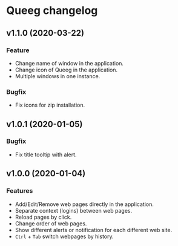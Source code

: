 # Queeg changelog

## v1.1.0 (2020-03-22)

### Feature

- Change name of window in the application.
- Change icon of Queeg in the application.
- Multiple windows in one instance.

### Bugfix

- Fix icons for zip installation.

## v1.0.1 (2020-01-05)

### Bugfix

- Fix title tooltip with alert.

## v1.0.0 (2020-01-04)

### Features

- Add/Edit/Remove web pages directly in the application.
- Separate context (logins) between web pages.
- Reload pages by click.
- Change order of web pages.
- Show different alerts or notification for each different web site.
- `Ctrl` + `Tab` switch webpages by history.